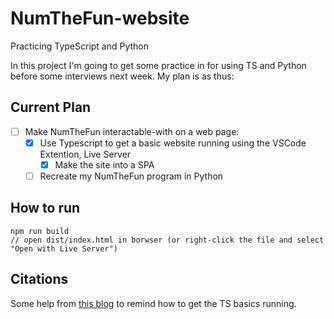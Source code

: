# NumTheFun-website
Practicing TypeScript and Python

In this project I'm going to get some practice in for using TS and Python before some interviews next week. My plan is as thus:

## Current Plan
- [ ] Make NumTheFun interactable-with on a web page:
  - [x] Use Typescript to get a basic website running using the VSCode Extention, Live Server
    - [x] Make the site into a SPA
  - [ ] Recreate my NumTheFun program in Python

## How to run
```
npm run build
// open dist/index.html in borwser (or right-click the file and select "Open with Live Server")
```

## Citations
Some help from [this blog][1] to remind how to get the TS basics running.

[1]: https://levelup.gitconnected.com/hello-world-starting-a-web-app-from-a-blank-canvas-9b73fa2cb7e6